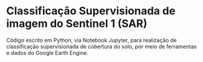 # Classificação Supervisionada de imagem do Sentinel 1 (SAR)

Código escrito em Python, via Notebook Jupyter, para realização de classificação supervisionada de cobertura do solo, por meio de ferramentas e dados do Google Earth Engine.
